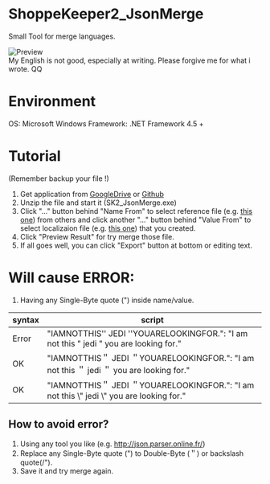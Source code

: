 # ShoppeKeeper2_JsonMerge
Small Tool for merge languages.

![Preview](https://images.plurk.com/zYho1l6WCoeUjE7TjPOm.png) </br>
My English is not good, especially at writing. Please forgive me for what i wrote. QQ

# Environment
OS: Microsoft Windows
Framework: .NET Framework 4.5 +

# Tutorial
(Remember backup your file !)

1. Get application from [GoogleDrive](https://drive.google.com/open?id=1zCDUgw-n87MoD564uCfEovEyCAA5ucnx) or [Github](https://github.com/LaroYeh/ShoppeKeeper2_JsonMerge/tree/master/SK2_JsonMerge/bin/Release) 
2. Unzip the file and start it (SK2_JsonMerge.exe)
3. Click "..." button behind "Name From" to select reference file (e.g. [this one](https://github.com/LaroYeh/ShoppeKeeper2_JsonMerge/blob/master/SK2_JsonMerge/Sample/Language_New_Language.txt)) from others and click another "..." button behind "Value From" to select localizaion file (e.g. [this one](https://github.com/LaroYeh/ShoppeKeeper2_JsonMerge/blob/master/SK2_JsonMerge/Sample/Language_Community_TraditionalChinese.txt)) that you created.
4. Click "Preview Result" for try merge those file.
5. If all goes well, you can click "Export" button at bottom or editing text. 

# Will cause ERROR:
1. Having any Single-Byte quote (") inside name/value.

| syntax | script |
| --- | --- |
| Error | "IAMNOTTHIS'' JEDI ''YOUARELOOKINGFOR.": "I am not this " jedi " you are looking for." |
| OK | "IAMNOTTHIS＂ JEDI ＂YOUARELOOKINGFOR.": "I am not this ＂ jedi ＂ you are looking for." |
| OK | "IAMNOTTHIS＂ JEDI ＂YOUARELOOKINGFOR.": "I am not this \\" jedi \\" you are looking for." |

## How to avoid error? 
1. Using any tool you like (e.g. http://json.parser.online.fr/)
2. Replace any Single-Byte quote (") to Double-Byte (＂) or backslash quote(/").
3. Save it and try merge again.


